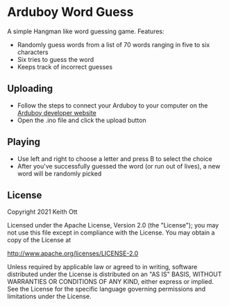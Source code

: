 # Arduboy Word Guess
A simple Hangman like word guessing game.  Features:

* Randomly guess words from a list of 70 words ranging in five to six characters
* Six tries to guess the word
* Keeps track of incorrect guesses

## Uploading
* Follow the steps to connect your Arduboy to your computer on the [Arduboy developer website](https://arduboy.com/download-and-learn-arduino/)
* Open the .ino file and click the upload button

## Playing
* Use left and right to choose a letter and press B to select the choice
* After you've successfully guessed the word (or run out of lives), a new word will be randomly picked

## License
Copyright 2021 Keith Ott

Licensed under the Apache License, Version 2.0 (the "License"); you may not use this file except in compliance with the License. You may obtain a copy of the License at

http://www.apache.org/licenses/LICENSE-2.0

Unless required by applicable law or agreed to in writing, software distributed under the License is distributed on an "AS IS" BASIS, WITHOUT WARRANTIES OR CONDITIONS OF ANY KIND, either express or implied. See the License for the specific language governing permissions and limitations under the License.